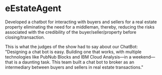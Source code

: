 # eEstateAgent
Developed a chatbot for interacting with buyers and sellers for a real estate property eliminating the need for a middleman, thereby, reducing the risks associated with the credibility of the buyer/seller/property before closing/transaction.   

This is what the judges of the show had to say about our ChatBot:
"Designing a chat bot is easy. Building one that works, with multiple technologies like PubNub Blocks and IBM Cloud Analysis—in a weekend—that is a daunting task. This team built a chat bot to broker as an intermediary between buyers and sellers in real estate transactions."

